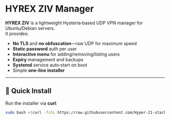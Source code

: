 # HYREX ZIV Manager

**HYREX ZIV** is a lightweight Hysteria‑based UDP VPN manager for Ubuntu/Debian servers.  
It provides:

- **No TLS** and **no obfuscation**—raw UDP for maximum speed  
- **Static password** auth per user  
- **Interactive menu** for adding/removing/listing users  
- **Expiry** management and backups  
- **Systemd** service auto‑start on boot  
- Simple **one‑line installer**

---

## 🚀 Quick Install

Run the installer via **curl**:

```bash
sudo bash <(curl -fsSL https://raw.githubusercontent.com/Hyper-21-stack/hyrex-ziv-manager/main/hyrexudp.sh)
